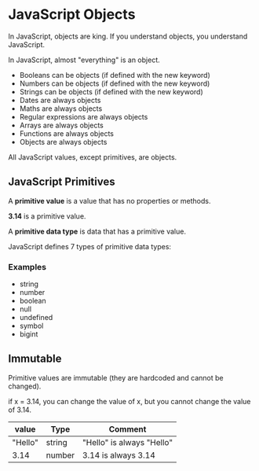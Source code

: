 # JavaScript Objects

In JavaScript, objects are king. If you understand objects, you understand JavaScript.

In JavaScript, almost "everything" is an object.

* Booleans can be objects (if defined with the new keyword)
* Numbers can be objects (if defined with the new keyword)
* Strings can be objects (if defined with the new keyword)
* Dates are always objects
* Maths are always objects
* Regular expressions are always objects
* Arrays are always objects
* Functions are always objects
* Objects are always objects

All JavaScript values, except primitives, are objects.

## JavaScript Primitives

A **primitive value** is a value that has no properties or methods.

**3.14** is a primitive value.

A **primitive data type** is data that has a primitive value.

JavaScript defines 7 types of primitive data types:

### Examples

* string
* number
* boolean
* null
* undefined
* symbol
* bigint

## Immutable

Primitive values are immutable (they are hardcoded and cannot be changed).

if x = 3.14, you can change the value of x, but you cannot change the value of 3.14.

| value | Type | Comment |
|-------|------|---------|
|"Hello"|string|"Hello" is always "Hello"|
|  3.14 |number|3.14 is always 3.14|